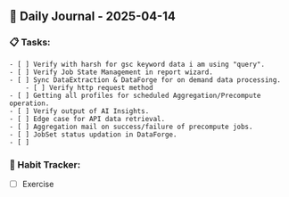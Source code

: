 ## 📝 Daily Journal - 2025-04-14

### 📋 Tasks:
	- [ ] Verify with harsh for gsc keyword data i am using "query".
	- [ ] Verify Job State Management in report wizard.
	- [ ] Sync DataExtraction & DataForge for on demand data processing.
		- [ ] Verify http request method 
	- [ ] Getting all profiles for scheduled Aggregation/Precompute operation.
	- [ ] Verify output of AI Insights.
	- [ ] Edge case for API data retrieval.
	- [ ] Aggregation mail on success/failure of precompute jobs.
	- [ ] JobSet status updation in DataForge.
	- [ ] 


### 🔁 Habit Tracker:
- [ ] Exercise

